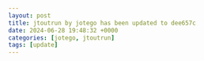 ```yaml
---
layout: post
title: jtoutrun by jotego has been updated to dee657c
date: 2024-06-28 19:48:32 +0000
categories: [jotego, jtoutrun]
tags: [update]
---
```


